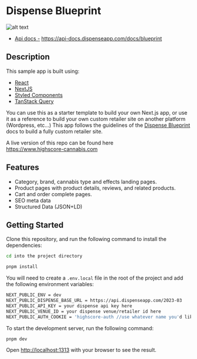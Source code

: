 # Dispense Blueprint

![alt text](https://files.readme.io/3677bcb-blueprint-headless-commerce.png)

- [Api docs -](https://api-docs.dispenseapp.com/docs/blueprint) https://api-docs.dispenseapp.com/docs/blueprint

## Description

This sample app is built using:

- [React](https://react.dev/)
- [NextJS](https://nextjs.org/)
- [Styled Components](https://styled-components.com/)
- [TanStack Query](https://tanstack.com/query/latest)

You can use this as a starter template to build your own Next.js app, or use it as a reference to build your own custom retailer site on another platform (Wordpress, etc...)
This app follows the guidelines of the [Dispense Blueprint](https://api-docs.dispenseapp.com/docs/blueprint) docs to build a fully custom retailer site.

A live version of this repo can be found here <br />
https://www.highscore-cannabis.com

## Features

- Category, brand, cannabis type and effects landing pages.
- Product pages with product details, reviews, and related products.
- Cart and order complete pages.
- SEO meta data
- Structured Data (JSON+LD)

## Getting Started

Clone this repository, and run the following command to install the dependencies:

```bash
cd into the project directory
```

```bash
pnpm install
```

You will need to create a `.env.local` file in the root of the project and add the following environment variables:

```bash
NEXT_PUBLIC_ENV = dev
NEXT_PUBLIC_DISPENSE_BASE_URL = https://api.dispenseapp.com/2023-03
NEXT_PUBLIC_API_KEY = your dispense api key here
NEXT_PUBLIC_VENUE_ID = your dispense venue/retailer id here
NEXT_PUBLIC_AUTH_COOKIE = 'highscore-auth //use whatever name you'd like for the auth cookie
```

To start the development server, run the following command:

```bash
pnpm dev
```

Open [http://localhost:1313](http://localhost:1313) with your browser to see the result.
